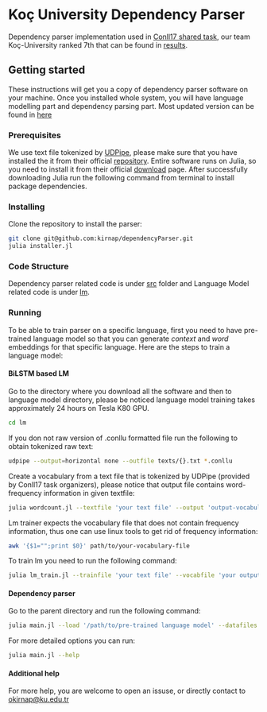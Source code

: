 # Koç University Dependency Parser 
Dependency parser implementation used in [Conll17 shared task](http://universaldependencies.org/conll17/), our team Koç-University ranked 7th that can be found in [results](http://universaldependencies.org/conll17/results.html).

## Getting started 
These instructions will get you a copy of dependency parser software on your machine. Once you installed whole system, you will have language modelling part and dependency parsing part. Most updated version can be found in [here](https://github.com/kirnap/dependencyParser)


### Prerequisites
We use text file tokenized by [UDPipe](http://ufal.mff.cuni.cz/udpipe), please make sure that you have installed the it from their official [repository](https://github.com/ufal/udpipe).
Entire software runs on Julia, so you need to install it from their official [download](https://julialang.org/downloads/) page. After successfully downloading Julia run the following command from terminal to install package dependencies.


### Installing
Clone the repository to install the parser:

```sh
git clone git@github.com:kirnap/dependencyParser.git
julia installer.jl

```



### Code Structure
Dependency parser related code is under [src](https://github.com/kirnap/dependencyParser/tree/master/src) folder and Language Model related code is under [lm](https://github.com/kirnap/dependencyParser/tree/master/lm).

### Running
To be able to train parser on a specific language, first you need to have pre-trained language model so that you can generate *context* and *word* embeddings for that specific language. Here are the steps to train a language model:

#### BiLSTM based LM

Go to the directory where you download all the software and then to language model directory, please be noticed language model training takes approximately 24 hours on Tesla K80 GPU.
```sh
cd lm
```

If you don not raw version of .conllu formatted file run the following to obtain tokenized raw text:
```sh
udpipe --output=horizontal none --outfile texts/{}.txt *.conllu
```

Create a vocabulary from a text file that is tokenized  by UDPipe (provided by Conll17 task organizers), please notice that output file contains word-frequency information in given textfile:
```sh
julia wordcount.jl --textfile 'your text file' --output 'output-vocabulary-file'
```
Lm trainer expects the vocabulary file that does not contain frequency information, thus one can use linux tools to get rid of frequency information:
```sh
awk '{$1="";print $0}' path/to/your-vocabulary-file
```

To train lm you need to run the following command:
```sh
julia lm_train.jl --trainfile 'your text file' --vocabfile 'your output vocabfile'  --wordsfile 'your input vocabfile' --savefile your_model.jld
```

#### Dependency parser
Go to the parent directory and run the following command:
```sh
julia main.jl --load '/path/to/pre-trained language model' --datafiles 'path/to/your_train_file.conllu' 'path/to/your_dev_file.conllu' --otrain 'number of epochs'
```
For more detailed options you can run:
```sh
julia main.jl --help
```

#### Additional help
For more help, you are welcome to open an issuse, or directly contact to okirnap@ku.edu.tr




